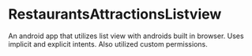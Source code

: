 # RestaurantsAttractionsListview
An android app that utilizes list view with androids built in browser. Uses implicit and explicit intents. Also utilized custom permissions. 
